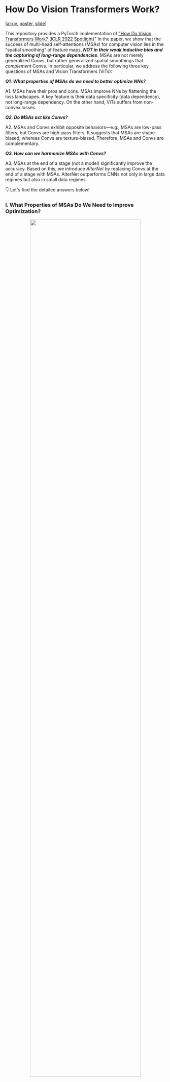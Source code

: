 

# How Do Vision Transformers Work?

[[arxiv](https://arxiv.org/abs/2202.06709), [poster](https://github.com/xxxnell/how-do-vits-work-storage/blob/master/resources/how_do_vits_work_poster_iclr2022.pdf), [slide](https://github.com/xxxnell/how-do-vits-work-storage/blob/master/resources/how_do_vits_work_talk.pdf)]

This repository provides a PyTorch implementation of ["How Do Vision Transformers Work? (ICLR 2022 Spotlight)"](https://arxiv.org/abs/2202.06709) In the paper, we show that the success of multi-head self-attentions (MSAs) for computer vision lies in the “spatial smoothing” of feature maps, ***NOT in their weak inductive bias and the capturing of long-range dependencies***. MSAs are not merely generalized Convs, but rather generalized spatial smoothings that *complement* Convs.
In particular, we address the following three key questions of MSAs and Vision Transformers (ViTs): 

***Q1. What properties of MSAs do we need to better optimize NNs?***  

A1. MSAs have their pros and cons. MSAs improve NNs by flattening the loss landscapes. A key feature is their data specificity (data dependency), not long-range dependency. On the other hand, ViTs suffers from non-convex losses.


***Q2. Do MSAs act like Convs?***  

A2. MSAs and Convs exhibit opposite behaviors—e.g., MSAs are low-pass filters, but Convs are high-pass filters. It suggests that MSAs are shape-biased, whereas Convs are texture-biased. Therefore, MSAs and Convs are complementary.


***Q3. How can we harmonize MSAs with Convs?***  

A3. MSAs at the end of a stage (not a model) significantly improve the accuracy. Based on this, we introduce *AlterNet* by replacing Convs at the end of a stage with MSAs. AlterNet outperforms CNNs not only in large data regimes but also in small data regimes.


👇 Let's find the detailed answers below!


### I. What Properties of MSAs Do We Need to Improve Optimization?

<p align="center">
<img src="resources/vit/loss-landscape.png" style="width:83%;">
</p>

MSAs improve not only accuracy but also generalization by flattening the loss landscapes (reducing the magnitude of Hessian eigenvalues). ***Such improvement is primarily attributable to their data specificity, NOT long-range dependency*** 😱 On the other hand, ViTs suffers from non-convex losses (negative Hessian eigenvalues). Their weak inductive bias and long-range dependency produce negative Hessian eigenvalues in small data regimes, and these non-convex points disrupt NN training. Large datasets and loss landscape smoothing methods alleviate this problem.


### II. Do MSAs Act Like Convs?

<p align="center">
<img src="resources/vit/fourier.png" style="width:83%;">
</p>

MSAs and Convs exhibit opposite behaviors. Therefore, MSAs and Convs are complementary. For example, MSAs are low-pass filters, but Convs are high-pass filters. Likewise, Convs are vulnerable to high-frequency noise but that MSAs are vulnerable to low-frequency noise: it suggests that MSAs are shape-biased, whereas Convs are texture-biased. In addition, Convs transform feature maps and MSAs aggregate transformed feature map predictions. Thus, it is effective to place MSAs after Convs.


### III. How Can We Harmonize MSAs With Convs?

<p align="center">
<img src="resources/vit/architecture.png" style="width:83%;">
</p>

Multi-stage neural networks behave like a series connection of small individual models. In addition, MSAs at the end of a stage (not the end of a model) play a key role in prediction. Considering these insights, we propose design rules to harmonize MSAs with Convs. NN stages using this design pattern consists of a number of CNN blocks and one (or a few) MSA block. The design pattern naturally derives the structure of the canonical Transformer, which has one MLP block for one MSA block.

Based on these design rules, we introduce AlterNet ([code](https://github.com/xxxnell/how-do-vits-work/blob/transformer/models/alternet.py)) by replacing Conv blocks at the end of a stage with MSA blocks. ***Surprisingly, AlterNet outperforms CNNs not only in large data regimes but also in small data regimes***, e.g., CIFAR. This contrasts with canonical ViTs, models that perform poorly on small amounts of data. For more details, see below (["How to Apply MSA to Your Own Model"](#how-to-apply-msa-to-your-own-model) section).

<p align="center">
<img src="resources/vit/summary.png" style="width:70%;">
</p>

Then, why do Vision Transformers work that way? Our recent paper, ["Blurs Behaves Like Ensembles: Spatial Smoothings to Improve Accuracy, Uncertainty, and Robustness (ICML 2022)"](https://arxiv.org/abs/2105.12639) ([code](https://github.com/xxxnell/spatial-smoothing)), show that a simple (non-trainable) 2 ✕ 2 box blur filter improves accuracy, uncertainty, and robustness simultaneously by ensembling spatially nearby feature maps of CNNs and flattening loss landscapes. MSA is not simply generalized Conv, but rather a generalized (trainable) blur filter that complements Conv. Please check it out!




## Getting Started 

The following packages are required:

* pytorch
* matplotlib
* notebook
* ipywidgets
* timm
* einops
* tensorboard
* seaborn (optional)

We mainly use docker images `pytorch/pytorch:1.9.0-cuda11.1-cudnn8-runtime` for the code. 

See [```classification.ipynb```](classification.ipynb) ([Colab notebook](https://colab.research.google.com/github/xxxnell/how-do-vits-work/blob/transformer/classification.ipynb)) for image classification. Run all cells to train and test models on CIFAR-10, CIFAR-100, and ImageNet. 

**Metrics.** We provide several metrics for measuring accuracy and uncertainty: Acuracy (Acc, ↑) and Acc for 90% certain results (Acc-90, ↑), negative log-likelihood (NLL, ↓), Expected Calibration Error (ECE, ↓), Intersection-over-Union (IoU, ↑) and IoU for certain results (IoU-90, ↑), Unconfidence (Unc-90, ↑), and Frequency for certain results (Freq-90, ↑). We also define a method to plot a reliability diagram for visualization.

**Models.** We provide AlexNet, VGG, pre-activation VGG, ResNet, pre-activation ResNet, ResNeXt, WideResNet, ViT, PiT, Swin, MLP-Mixer, and Alter-ResNet by default. timm implementations also can be used.






<details>
<summary>
  Pretrained models for CIFAR-100 are also provided: <a href="https://github.com/xxxnell/how-do-vits-work-storage/releases/download/v0.1/resnet_50_cifar100_691cc9a9e4.pth.tar">ResNet-50</a>, <a href="https://github.com/xxxnell/how-do-vits-work-storage/releases/download/v0.1/vit_ti_cifar100_9857b21357.pth.tar">ViT-Ti</a>, <a href="https://github.com/xxxnell/how-do-vits-work-storage/releases/download/v0.1/pit_ti_cifar100_0645889efb.pth.tar">PiT-Ti</a>, and <a href="https://github.com/xxxnell/how-do-vits-work-storage/releases/download/v0.1/swin_ti_cifar100_ec2894492b.pth.tar">Swin-Ti</a>. We recommend using <a href="https://github.com/rwightman/pytorch-image-models">timm</a> for ImageNet-1K for the sake of simplicity (e.g., please refer to <code><a href="https://github.com/xxxnell/how-do-vits-work/blob/transformer/fourier_analysis.ipynb">fourier_analysis.ipynb</a></code>).
  </summary>
<br/>
The codes below are snippets for (a) loading pretrained models and (b) converting them into block sequences.
  <br/>

```python
# ResNet-50
import models
  
# a. download and load a pretrained model for CIFAR-100
url = "https://github.com/xxxnell/how-do-vits-work-storage/releases/download/v0.1/resnet_50_cifar100_691cc9a9e4.pth.tar"
path = "checkpoints/resnet_50_cifar100_691cc9a9e4.pth.tar"
models.download(url=url, path=path)

name = "resnet_50"
model = models.get_model(name, num_classes=100,  # timm does not provide a ResNet for CIFAR
                         stem=model_args.get("stem", False))
map_location = "cuda" if torch.cuda.is_available() else "cpu"
checkpoint = torch.load(path, map_location=map_location)
model.load_state_dict(checkpoint["state_dict"])

# b. model → blocks. `blocks` is a sequence of blocks
blocks = [
    model.layer0,
    *model.layer1,
    *model.layer2,
    *model.layer3,
    *model.layer4,
    model.classifier,
]
```

```python
# ViT-Ti
import copy
import timm
import torch
import torch.nn as nn
import models

# a. download and load a pretrained model for CIFAR-100
url = "https://github.com/xxxnell/how-do-vits-work-storage/releases/download/v0.1/vit_ti_cifar100_9857b21357.pth.tar"
path = "checkpoints/vit_ti_cifar100_9857b21357.pth.tar"
models.download(url=url, path=path)

model = timm.models.vision_transformer.VisionTransformer(
    num_classes=100, img_size=32, patch_size=2,  # for CIFAR
    embed_dim=192, depth=12, num_heads=3, qkv_bias=False,  # for ViT-Ti 
)
model.name = "vit_ti"
models.stats(model)
map_location = "cuda" if torch.cuda.is_available() else "cpu"
checkpoint = torch.load(path, map_location=map_location)
model.load_state_dict(checkpoint["state_dict"])


# b. model → blocks. `blocks` is a sequence of blocks

class PatchEmbed(nn.Module):
    def __init__(self, model):
        super().__init__()
        self.model = copy.deepcopy(model)
        
    def forward(self, x, **kwargs):
        x = self.model.patch_embed(x)
        cls_token = self.model.cls_token.expand(x.shape[0], -1, -1)
        x = torch.cat((cls_token, x), dim=1)
        x = self.model.pos_drop(x + self.model.pos_embed)
        return x


class Residual(nn.Module):
    def __init__(self, *fn):
        super().__init__()
        self.fn = nn.Sequential(*fn)
        
    def forward(self, x, **kwargs):
        return self.fn(x, **kwargs) + x
    
    
class Lambda(nn.Module):
    def __init__(self, fn):
        super().__init__()
        self.fn = fn
        
    def forward(self, x):
        return self.fn(x)


def flatten(xs_list):
    return [x for xs in xs_list for x in xs]


# model → blocks. `blocks` is a sequence of blocks
blocks = [
    PatchEmbed(model),
    *flatten([[Residual(b.norm1, b.attn), Residual(b.norm2, b.mlp)] 
              for b in model.blocks]),
    nn.Sequential(model.norm, Lambda(lambda x: x[:, 0]), model.head),
]
```

  
```python
# PiT-Ti
import copy
import math
import timm

import torch
import torch.nn as nn

# a. download and load a pretrained model for CIFAR-100
url = "https://github.com/xxxnell/how-do-vits-work-storage/releases/download/v0.1/pit_ti_cifar100_0645889efb.pth.tar"
path = "checkpoints/pit_ti_cifar100_0645889efb.pth.tar"
models.download(url=url, path=path)

model = timm.models.pit.PoolingVisionTransformer(
    num_classes=100, img_size=32, patch_size=2, stride=1,  # for CIFAR-100
    base_dims=[32, 32, 32], depth=[2, 6, 4], heads=[2, 4, 8], mlp_ratio=4,  # for PiT-Ti
)
model.name = "pit_ti"
models.stats(model)
map_location = "cuda" if torch.cuda.is_available() else "cpu"
checkpoint = torch.load(path, map_location=map_location)
model.load_state_dict(checkpoint["state_dict"])


# b. model → blocks. `blocks` is a sequence of blocks

class PatchEmbed(nn.Module):
    def __init__(self, model):
        super().__init__()
        self.model = copy.deepcopy(model)
        
    def forward(self, x, **kwargs):
        x = self.model.patch_embed(x)
        x = self.model.pos_drop(x + self.model.pos_embed)
        cls_tokens = self.model.cls_token.expand(x.shape[0], -1, -1)

        return (x, cls_tokens)

    
class Concat(nn.Module):
    def __init__(self, model):
        super().__init__()
        self.model = copy.deepcopy(model)
        
    def forward(self, x, **kwargs):
        x, cls_tokens = x
        B, C, H, W = x.shape
        token_length = cls_tokens.shape[1]

        x = x.flatten(2).transpose(1, 2)
        x = torch.cat((cls_tokens, x), dim=1)

        return x
    
    
class Pool(nn.Module):
    def __init__(self, block, token_length):
        super().__init__()
        self.block = copy.deepcopy(block)
        self.token_length = token_length
        
    def forward(self, x, **kwargs):
        cls_tokens = x[:, :self.token_length]
        x = x[:, self.token_length:]
        B, N, C = x.shape
        H, W = int(math.sqrt(N)), int(math.sqrt(N))
        x = x.transpose(1, 2).reshape(B, C, H, W)

        x, cls_tokens = self.block(x, cls_tokens)
        
        return x, cls_tokens
    
    
class Classifier(nn.Module):
    def __init__(self, norm, head):
        super().__init__()
        self.head = copy.deepcopy(head)
        self.norm = copy.deepcopy(norm)
        
    def forward(self, x, **kwargs):
        x = x[:,0]
        x = self.norm(x)
        x = self.head(x)
        return x

    
class Residual(nn.Module):
    def __init__(self, *fn):
        super().__init__()
        self.fn = nn.Sequential(*fn)
        
    def forward(self, x, **kwargs):
        return self.fn(x, **kwargs) + x

    
def flatten(xs_list):
    return [x for xs in xs_list for x in xs]


blocks = [
    nn.Sequential(PatchEmbed(model), Concat(model),),
    *flatten([[Residual(b.norm1, b.attn), Residual(b.norm2, b.mlp)] 
              for b in model.transformers[0].blocks]),
    nn.Sequential(Pool(model.transformers[0].pool, 1), Concat(model),),
    *flatten([[Residual(b.norm1, b.attn), Residual(b.norm2, b.mlp)] 
              for b in model.transformers[1].blocks]),
    nn.Sequential(Pool(model.transformers[1].pool, 1), Concat(model),),
    *flatten([[Residual(b.norm1, b.attn), Residual(b.norm2, b.mlp)] 
              for b in model.transformers[2].blocks]),
    Classifier(model.norm, model.head),
]
```


```python
# Swin-Ti
import copy
import timm
import models

import torch
import torch.nn as nn

# a. download and load a pretrained model for CIFAR-100
url = "https://github.com/xxxnell/how-do-vits-work-storage/releases/download/v0.1/swin_ti_cifar100_ec2894492b.pth.tar"
path = "checkpoints/swin_ti_cifar100_ec2894492b.pth.tar"
models.download(url=url, path=path)

model = timm.models.swin_transformer.SwinTransformer(
    num_classes=100, img_size=32, patch_size=1, window_size=4,  # for CIFAR-100
    embed_dim=96, depths=(2, 2, 6, 2), num_heads=(3, 6, 12, 24), qkv_bias=False,  # for Swin-Ti
)
model.name = "swin_ti"
models.stats(model)
map_location = "cuda" if torch.cuda.is_available() else "cpu"
checkpoint = torch.load(path, map_location=map_location)
model.load_state_dict(checkpoint["state_dict"])


# b. model → blocks. `blocks` is a sequence of blocks

class Attn(nn.Module):
    def __init__(self, block):
        super().__init__()
        self.block = copy.deepcopy(block)
        self.block.mlp = nn.Identity()
        self.block.norm2 = nn.Identity()
        
    def forward(self, x, **kwargs):
        x = self.block(x)
        x = x / 2
        
        return x

class MLP(nn.Module):
    def __init__(self, block):
        super().__init__()
        block = copy.deepcopy(block)
        self.mlp = block.mlp
        self.norm2 = block.norm2
        
    def forward(self, x, **kwargs):
        x = x + self.mlp(self.norm2(x))

        return x

    
class Classifier(nn.Module):
    def __init__(self, norm, head):
        super().__init__()
        self.norm = copy.deepcopy(norm)
        self.head = copy.deepcopy(head)
        
    def forward(self, x, **kwargs):
        x = self.norm(x)
        x = x.mean(dim=1)
        x = self.head(x)

        return x

    
def flatten(xs_list):
    return [x for xs in xs_list for x in xs]


blocks = [
    model.patch_embed,
    *flatten([[Attn(block), MLP(block)] for block in model.layers[0].blocks]),
    model.layers[0].downsample,
    *flatten([[Attn(block), MLP(block)] for block in model.layers[1].blocks]),
    model.layers[1].downsample,
    *flatten([[Attn(block), MLP(block)] for block in model.layers[2].blocks]),
    model.layers[2].downsample,
    *flatten([[Attn(block), MLP(block)] for block in model.layers[3].blocks]),
    Classifier(model.norm, model.head)
]
```
</details>



## Fourier Analysis of Representations 

Refer to [```fourier_analysis.ipynb```](fourier_analysis.ipynb) ([Colab notebook](https://colab.research.google.com/github/xxxnell/how-do-vits-work/blob/transformer/fourier_analysis.ipynb)) to analyze feature maps through the lens of Fourier transform. Run all cells to visualize Fourier transformed feature maps. Fourier analysis shows that MSAs reduce high-frequency signals, while Convs amplified high-frequency components.


## Measuring Feature Map Variances

Refer to [```featuremap_variance.ipynb```](featuremap_variance.ipynb) ([Colab notebook](https://colab.research.google.com/github/xxxnell/how-do-vits-work/blob/transformer/featuremap_variance.ipynb)) to measure feature map variance. Run all cells to visualize feature map variances. Feature map variance shows that MSAs aggregate feature maps, but Convs and MLPs diversify them.


## Visualizing the Loss Landscapes

Refer to [```losslandscape.ipynb```](losslandscape.ipynb) ([Colab notebook](https://colab.research.google.com/github/xxxnell/how-do-vits-work/blob/transformer/losslandscape.ipynb)) or [the original repo](https://github.com/tomgoldstein/loss-landscape) for exploring the loss landscapes. Run all cells to get predictive performance of the model for weight space grid. Loss landscape visualization shows that ViT has a flatter loss than ResNet.


## Evaluating Robustness on Corrupted Datasets

Refer to [```robustness.ipynb```](robustness.ipynb) ([Colab notebook](https://colab.research.google.com/github/xxxnell/how-do-vits-work/blob/transformer/robustness.ipynb)) for evaluation corruption robustness on [corrupted datasets](https://github.com/hendrycks/robustness) such as CIFAR-10-C and CIFAR-100-C. Run all cells to get predictive performance of the model on datasets which consist of data corrupted by 15 different types with 5 levels of intensity each. 


## How to Apply MSA to Your Own Model

<p align="center">
<img src="resources/vit/buildup_v.gif" style="width:90%;">
</p>

We find that MSA complements Conv (not replaces Conv), and *MSA closer to the end of a stage* improves predictive performance significantly. Based on these insights, we propose the following build-up rules:

1. Alternately replace Conv blocks with MSA blocks from the end of a baseline CNN model. 
2. If the added MSA block does not improve predictive performance, replace a Conv block located at the end of an earlier stage with an MSA. 
3. Use more heads and higher hidden dimensions for MSA blocks in late stages.

In the animation above, we replace Convs of ResNet with MSAs one by one according to the build-up rules. Note that several MSAs in `c3` harm the accuracy, but the MSA at the end of `c2` improves it. As a result, surprisingly, the model with MSAs following the appropriate build-up rule outperforms CNNs even in the small data regimes, e.g., CIFAR-100!




## Investigate Loss Landscapes and Hessians With L2 Regularization on Augmented Datasets

Two common mistakes are investigating loss landscapes and Hessians (1) *'without considering L2 regularization'* on (2) *'clean datasets'*. However, note that NNs are optimized with L2 regularization on augmented datasets. Therefore, it is appropriate to visualize *'NLL + L2'* on *'augmented datasets'*. Measuring criteria without L2 on clean datasets would give incorrect results.



## Citation

If you find this useful, please consider citing 📑 the paper and starring 🌟 this repository. Please do not hesitate to contact Namuk Park (email: namuk.park at gmail dot com, twitter: [xxxnell](https://twitter.com/xxxnell)) with any comments or feedback.

```
@inproceedings{park2022how,
  title={How Do Vision Transformers Work?},
  author={Namuk Park and Songkuk Kim},
  booktitle={International Conference on Learning Representations},
  year={2022}
}
```


## License

All code is available to you under Apache License 2.0. CNN models build off the torchvision models which are BSD licensed. ViTs build off the [PyTorch Image Models](https://github.com/rwightman/pytorch-image-models) and [Vision Transformer - Pytorch](https://github.com/lucidrains/vit-pytorch) which are Apache 2.0 and MIT licensed.

Copyright the maintainers.



